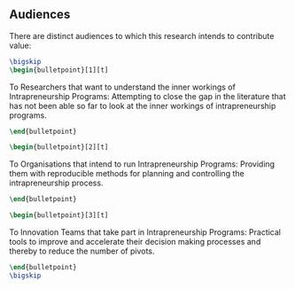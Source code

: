 ## Audiences

There are distinct audiences to which this research intends to contribute value:

```latex
\bigskip
\begin{bulletpoint}[1][t]
```
To Researchers that want to understand the inner workings of Intrapreneurship Programs: Attempting to close the gap in the literature that has not been able so far to look at the inner workings of intrapreneurship programs.
```latex
\end{bulletpoint}
```

```latex
\begin{bulletpoint}[2][t]
```
To Organisations that intend to run Intrapreneurship Programs: Providing them with reproducible methods for planning and controlling the intrapreneurship process.
```latex
\end{bulletpoint}
```

```latex
\begin{bulletpoint}[3][t]
```
To Innovation Teams that take part in Intrapreneurship Programs: Practical tools to improve and accelerate their decision making processes and thereby to reduce the number of pivots.
```latex
\end{bulletpoint}
\bigskip
```

